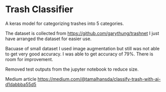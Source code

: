 # Trash Classifier
A keras model for categorizing trashes into 5 categories.

The dataset is collected from https://github.com/garythung/trashnet 
I just have arranged the dataset for easier use.

Bacuase of small dataset I used image augmentation but still was not able to get very good accuracy. I was able to get accuracy of 79%. There is room for improvement.

Removed test outputs from the jupyter notebook to reduce size.

Medium article https://medium.com/@tamalhansda/classify-trash-with-ai-d1dabbba55d5
